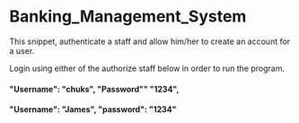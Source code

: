 # Banking_Management_System
This snippet, authenticate a staff and allow him/her 
to create an account for a user. 

Login using either of the authorize staff below in order to run the program.

#### "Username": "chuks", "Password"" "1234",
#### "Username": "James", "password": "1234"
